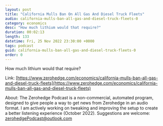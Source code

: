 ```yaml
---
layout: post
title: "California Mulls Ban On All Gas And Diesel Truck Fleets"
audio: california-mulls-ban-all-gas-and-diesel-truck-fleets-0
category: economics
desc: "How much lithium would that require?"
duration: 00:02:13
length: 133
datetime: Fri, 25 Nov 2022 23:30:00 +0000
tags: podcast
guid: california-mulls-ban-all-gas-and-diesel-truck-fleets-0
order: 0
---
```

How much lithium would that require?

Link: [https://www.zerohedge.com/economics/california-mulls-ban-all-gas-and-diesel-truck-fleets](https://www.zerohedge.com/economics/california-mulls-ban-all-gas-and-diesel-truck-fleets)

About: The Zerohedge Podcast is a non-commercial, automated program, designed to give people a way to get news from Zerohedge in an audio format.  I am actively working on tweaking and improving the setup to create a better listening experience (October 2022).  Suggestions are welcome: [zerohedgePodcast@outlook.com](mailto:zerohedgePodcast@outlook.com)